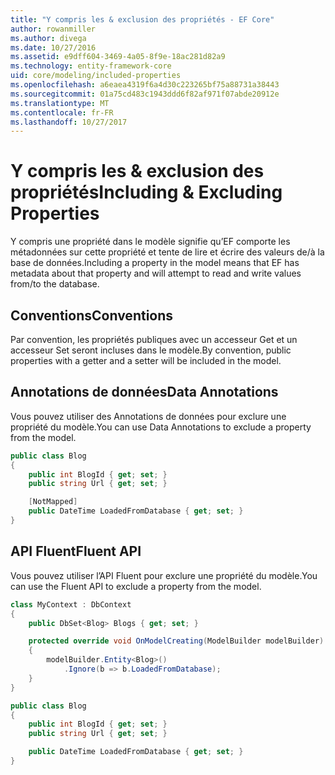 ```yaml
---
title: "Y compris les & exclusion des propriétés - EF Core"
author: rowanmiller
ms.author: divega
ms.date: 10/27/2016
ms.assetid: e9dff604-3469-4a05-8f9e-18ac281d82a9
ms.technology: entity-framework-core
uid: core/modeling/included-properties
ms.openlocfilehash: a6eaea4319f6a4d30c223265bf75a88731a38443
ms.sourcegitcommit: 01a75cd483c1943ddd6f82af971f07abde20912e
ms.translationtype: MT
ms.contentlocale: fr-FR
ms.lasthandoff: 10/27/2017
---
```

# <a name="including--excluding-properties"></a><span data-ttu-id="10e8c-102">Y compris les & exclusion des propriétés</span><span class="sxs-lookup"><span data-stu-id="10e8c-102">Including & Excluding Properties</span></span>

<span data-ttu-id="10e8c-103">Y compris une propriété dans le modèle signifie qu’EF comporte les métadonnées sur cette propriété et tente de lire et écrire des valeurs de/à la base de données.</span><span class="sxs-lookup"><span data-stu-id="10e8c-103">Including a property in the model means that EF has metadata about that property and will attempt to read and write values from/to the database.</span></span>

## <a name="conventions"></a><span data-ttu-id="10e8c-104">Conventions</span><span class="sxs-lookup"><span data-stu-id="10e8c-104">Conventions</span></span>

<span data-ttu-id="10e8c-105">Par convention, les propriétés publiques avec un accesseur Get et un accesseur Set seront incluses dans le modèle.</span><span class="sxs-lookup"><span data-stu-id="10e8c-105">By convention, public properties with a getter and a setter will be included in the model.</span></span>

## <a name="data-annotations"></a><span data-ttu-id="10e8c-106">Annotations de données</span><span class="sxs-lookup"><span data-stu-id="10e8c-106">Data Annotations</span></span>

<span data-ttu-id="10e8c-107">Vous pouvez utiliser des Annotations de données pour exclure une propriété du modèle.</span><span class="sxs-lookup"><span data-stu-id="10e8c-107">You can use Data Annotations to exclude a property from the model.</span></span>

<!-- [!code-csharp[Main](samples/core/Modeling/DataAnnotations/Samples/IgnoreProperty.cs?highlight=6)] -->
``` csharp
public class Blog
{
    public int BlogId { get; set; }
    public string Url { get; set; }

    [NotMapped]
    public DateTime LoadedFromDatabase { get; set; }
}
```

## <a name="fluent-api"></a><span data-ttu-id="10e8c-108">API Fluent</span><span class="sxs-lookup"><span data-stu-id="10e8c-108">Fluent API</span></span>

<span data-ttu-id="10e8c-109">Vous pouvez utiliser l’API Fluent pour exclure une propriété du modèle.</span><span class="sxs-lookup"><span data-stu-id="10e8c-109">You can use the Fluent API to exclude a property from the model.</span></span>

<!-- [!code-csharp[Main](samples/core/Modeling/FluentAPI/Samples/IgnoreProperty.cs?highlight=7,8)] -->
``` csharp
class MyContext : DbContext
{
    public DbSet<Blog> Blogs { get; set; }

    protected override void OnModelCreating(ModelBuilder modelBuilder)
    {
        modelBuilder.Entity<Blog>()
            .Ignore(b => b.LoadedFromDatabase);
    }
}

public class Blog
{
    public int BlogId { get; set; }
    public string Url { get; set; }

    public DateTime LoadedFromDatabase { get; set; }
}
```
